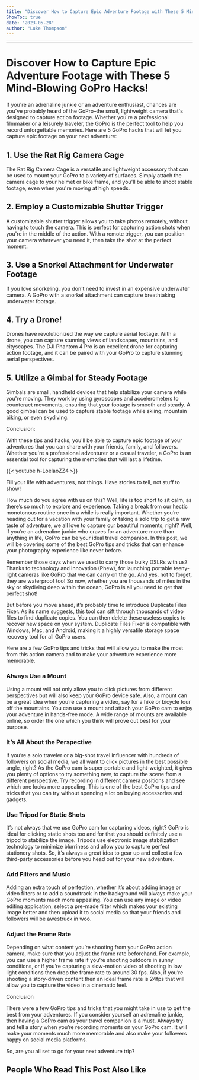```yaml
---
title: "Discover How to Capture Epic Adventure Footage with These 5 Mind-Blowing Gopro Hacks!"
ShowToc: true 
date: "2023-05-28"
author: "Luke Thompson"
---
```

*****
# Discover How to Capture Epic Adventure Footage with These 5 Mind-Blowing GoPro Hacks!

If you're an adrenaline junkie or an adventure enthusiast, chances are you've probably heard of the GoPro–the small, lightweight camera that's designed to capture action footage. Whether you're a professional filmmaker or a leisurely traveler, the GoPro is the perfect tool to help you record unforgettable memories. Here are 5 GoPro hacks that will let you capture epic footage on your next adventure:

## 1. Use the Rat Rig Camera Cage

The Rat Rig Camera Cage is a versatile and lightweight accessory that can be used to mount your GoPro to a variety of surfaces. Simply attach the camera cage to your helmet or bike frame, and you'll be able to shoot stable footage, even when you're moving at high speeds. 

## 2. Employ a Customizable Shutter Trigger

A customizable shutter trigger allows you to take photos remotely, without having to touch the camera. This is perfect for capturing action shots when you're in the middle of the action. With a remote trigger, you can position your camera wherever you need it, then take the shot at the perfect moment.

## 3. Use a Snorkel Attachment for Underwater Footage

If you love snorkeling, you don't need to invest in an expensive underwater camera. A GoPro with a snorkel attachment can capture breathtaking underwater footage. 

## 4. Try a Drone!

Drones have revolutionized the way we capture aerial footage. With a drone, you can capture stunning views of landscapes, mountains, and cityscapes. The DJI Phantom 4 Pro is an excellent drone for capturing action footage, and it can be paired with your GoPro to capture stunning aerial perspectives.

## 5. Utilize a Gimbal for Steady Footage

Gimbals are small, handheld devices that help stabilize your camera while you're moving. They work by using gyroscopes and accelerometers to counteract movements, ensuring that your footage is smooth and steady. A good gimbal can be used to capture stable footage while skiing, mountain biking, or even skydiving.

Conclusion:

With these tips and hacks, you'll be able to capture epic footage of your adventures that you can share with your friends, family, and followers. Whether you're a professional adventurer or a casual traveler, a GoPro is an essential tool for capturing the memories that will last a lifetime.

{{< youtube h-LoelaoZZ4 >}} 



Fill your life with adventures, not things. Have stories to tell, not stuff to show!
 
How much do you agree with us on this? Well, life is too short to sit calm, as there’s so much to explore and experience. Taking a break from our hectic monotonous routine once in a while is really important. Whether you’re heading out for a vacation with your family or taking a solo trip to get a raw taste of adventure, we all love to capture our beautiful moments, right? Well, if you’re an adrenaline junkie who craves for an adventure more than anything in life, GoPro can be your ideal travel companion. In this post, we will be covering some of the best GoPro tips and tricks that can enhance your photography experience like never before.
 
Remember those days when we used to carry those bulky DSLRs with us? Thanks to technology and innovation (Phew), for launching portable teeny-light cameras like GoPro that we can carry on the go. And yes, not to forget, they are waterproof too! So now, whether you are thousands of miles in the sky or skydiving deep within the ocean, GoPro is all you need to get that perfect shot!
 
But before you move ahead, it’s probably time to introduce Duplicate Files Fixer. As its name suggests, this tool can sift through thousands of video files to find duplicate copies. You can then delete these useless copies to recover new space on your system. Duplicate Files Fixer is compatible with Windows, Mac, and Android, making it a highly versatile storage space recovery tool for all GoPro users.
 
Here are a few GoPro tips and tricks that will allow you to make the most from this action camera and to make your adventure experience more memorable.
 

 
### Always Use a Mount
 
Using a mount will not only allow you to click pictures from different perspectives but will also keep your GoPro device safe. Also, a mount can be a great idea when you’re capturing a video, say for a hike or bicycle tour off the mountains. You can use a mount and attach your GoPro cam to enjoy your adventure in hands-free mode. A wide range of mounts are available online, so order the one which you think will prove out best for your purpose.
 
### It’s All About the Perspective
 
If you’re a solo traveler or a big-shot travel influencer with hundreds of followers on social media, we all want to click pictures in the best possible angle, right? As the GoPro cam is super portable and light-weighted, it gives you plenty of options to try something new, to capture the scene from a different perspective. Try recording in different camera positions and see which one looks more appealing. This is one of the best GoPro tips and tricks that you can try without spending a lot on buying accessories and gadgets.
 
### Use Tripod for Static Shots
 
It’s not always that we use GoPro cam for capturing videos, right? GoPro is ideal for clicking static shots too and for that you should definitely use a tripod to stabilize the image. Tripods use electronic image stabilization technology to minimize blurriness and allow you to capture perfect stationery shots. So, it’s always a great idea to gear up and collect a few third-party accessories before you head out for your new adventure.
 
### Add Filters and Music
 
Adding an extra touch of perfection, whether it’s about adding image or video filters or to add a soundtrack in the background will always make your GoPro moments much more appealing. You can use any image or video editing application, select a pre-made filter which makes your existing image better and then upload it to social media so that your friends and followers will be awestruck in woo.
 
### Adjust the Frame Rate
 
Depending on what content you’re shooting from your GoPro action camera, make sure that you adjust the frame rate beforehand. For example, you can use a higher frame rate if you’re shooting outdoors in sunny conditions, or if you’re capturing a slow-motion video of shooting in low light conditions then drop the frame rate to around 30 fps. Also, if you’re shooting a story-driven content then an ideal frame rate is 24fps that will allow you to capture the video in a cinematic feel.
 
Conclusion
 
There were a few GoPro tips and tricks that you might take in use to get the best from your adventures. If you consider yourself an adrenaline junkie, then having a GoPro cam as your travel companion is a must. Always try and tell a story when you’re recording moments on your GoPro cam. It will make your moments much more memorable and also make your followers happy on social media platforms.
 
So, are you all set to go for your next adventure trip?
 
##  People Who Read This Post Also Like 



